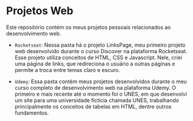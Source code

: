 # Projetos Web

Este repositório contém os meus projetos pessoais relacionados ao desenvolvimento web.

- `Rocketseat`: Nessa pasta há o projeto LinksPage, meu primeiro projeto web desenvolvido durante o curso Discover na plataforma Rocketseat. Esse projeto utiliza conceitos de HTML, CSS e Javascript. Nele, criei uma página de links, que redireciona o usuário a outras páginas e permite a troca entre temas claro e escuro.

- `Udemy`: Essa pasta contém meus projetos desenvolvidos durante o meu curso completo de desenvolvimento web na plataforma Udemy. O primeiro e mais recente até o momento foi o UNES, em que desenvolvi um site para uma universidade fictícia chamada UNES, trabalhando principalmente os conceitos de tabelas em HTML, dentre outros fundamentos.
  
